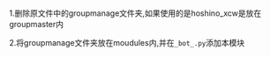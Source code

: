 ## 

1.删除原文件中的groupmanage文件夹,如果使用的是hoshino_xcw是放在groupmaster内

2.将groupmanage文件夹放在moudules内,并在`_bot_.py`添加本模块